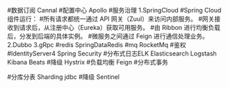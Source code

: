 #数据订阅
Cannal
#配置中心
Apollo
#服务治理
1.SpringCloud
#Spring Cloud 组件运行：
#所有请求都统一通过 API 网关（Zuul）来访问内部服务。
#网关接收到请求后，从注册中心（Eureka）获取可用服务。
#由 Ribbon 进行均衡负载后，分发到后端的具体实例。
#微服务之间通过 Feign 进行通信处理业务。
2.Dubbo
3.gRpc
#redis
SpringDataRedis
#mq
RocketMq
#鉴权
#IdentityServer4
Spring Security
#分布式日志ELK
Elasticsearch
Logstash
Kibana
Beats
#降级
Hystrix
#负载均衡
Feign
#分布式事务

#分库分表
Sharding jdbc
#降级
Sentinel